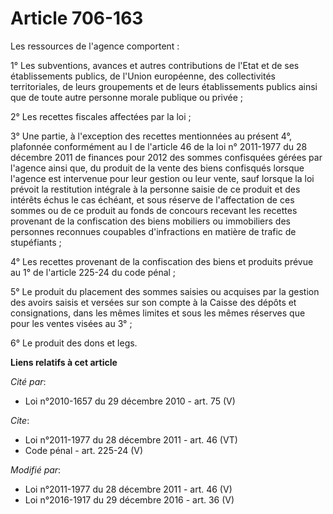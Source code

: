 # Article 706-163

Les ressources de l'agence comportent : 

1° Les subventions, avances et autres contributions de l'Etat et de ses établissements publics, de l'Union européenne, des
collectivités territoriales, de leurs groupements et de leurs établissements publics ainsi que de toute autre personne morale
publique ou privée ; 

2° Les recettes fiscales affectées par la loi ; 

3° Une partie, à l'exception des recettes mentionnées au présent 4°, plafonnée conformément au I de l'article 46 de la loi n°
2011-1977 du 28 décembre 2011 de finances pour 2012 des sommes confisquées gérées par l'agence ainsi que, du produit de la
vente des biens confisqués lorsque l'agence est intervenue pour leur gestion ou leur vente, sauf lorsque la loi prévoit la
restitution intégrale à la personne saisie de ce produit et des intérêts échus le cas échéant, et sous réserve de
l'affectation de ces sommes ou de ce produit au fonds de concours recevant les recettes provenant de la confiscation des
biens mobiliers ou immobiliers des personnes reconnues coupables d'infractions en matière de trafic de stupéfiants ; 

4° Les recettes provenant de la confiscation des biens et produits prévue au 1° de l'article 225-24 du code pénal ; 

5° Le produit du placement des sommes saisies ou acquises par la gestion des avoirs saisis et versées sur son compte à la
Caisse des dépôts et consignations, dans les mêmes limites et sous les mêmes réserves que pour les ventes visées au 3° ; 

6° Le produit des dons et legs.

**Liens relatifs à cet article**

_Cité par_:

  - Loi n°2010-1657 du 29 décembre 2010 - art. 75 (V)

_Cite_:

  - Loi n°2011-1977 du 28 décembre 2011 - art. 46 (VT)
  - Code pénal - art. 225-24 (V)

_Modifié par_:

  - Loi n°2011-1977 du 28 décembre 2011 - art. 46 (V)
  - Loi n°2016-1917 du 29 décembre 2016 - art. 36 (V)
